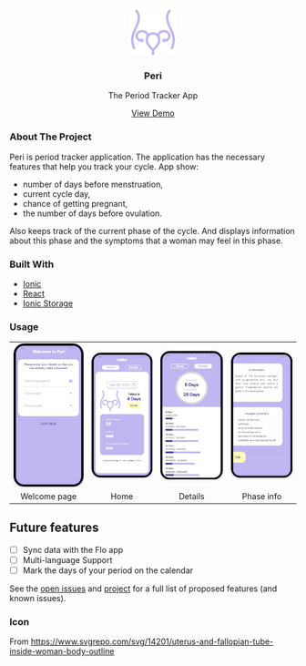 <!-- PROJECT LOGO -->
<br />
<p align="center">
  <a href="https://github.com/othneildrew/Best-README-Template">
    <img src="./public/assets/icon/icon.svg" alt="Logo" width="80" height="80">
  </a>
  <h3 align="center">Peri</h3>

  <p align="center">
    The Period Tracker App
  </p>
  <p align="center">
    <a href="https://irasoro.github.io/peri/">View Demo</a>
  </p>  
</p>

<!-- ABOUT THE PROJECT -->
### About The Project

Peri is period tracker application. The application has the necessary features that help you track your cycle. App show:
- number of days before menstruation,
-  current cycle day,
- chance of getting pregnant,
- the number of days before ovulation.

Also keeps track of the current phase of the cycle. And displays information about this phase and the symptoms that a woman may feel in this phase.

### Built With
* [Ionic](https://ionicframework.com/)
* [React](https://reactjs.org/)
* [Ionic Storage](https://github.com/ionic-team/ionic-storage)

<!-- USAGE EXAMPLES -->
### Usage

<table>
  <tr>
    <td><img width="300" src="./demonstration/welcome.jpg" alt="Welcome"></td>
    <td><img width="300" src="./demonstration/home.jpg" alt="Home"></td>
    <td><img width="300" src="./demonstration/details.jpg" alt="Details"></td>
    <td><img width="300" src="./demonstration/info.jpg" alt="Info"></td>
  </tr>
  <tr>
    <td align="center">Welcome page</td>
    <td align="center">Home</td>
    <td align="center">Details</td>
    <td align="center">Phase info</td>
  </tr> 
 </table>

 <!-- FUTURE FEATURES -->
## Future features

- [ ] Sync data with the Flo app
- [ ] Multi-language Support
- [ ] Mark the days of your period on the calendar

See the [open issues](https://github.com/IraSoro/peri/issues) and [project](https://github.com/users/IraSoro/projects/4/views/1) for a full list of proposed features (and known issues).

 <!-- ICON -->
### Icon
From https://www.svgrepo.com/svg/14201/uterus-and-fallopian-tube-inside-woman-body-outline





